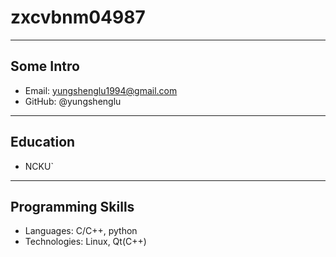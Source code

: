 # zxcvbnm04987



---

## Some Intro
* Email: yungshenglu1994@gmail.com
* GitHub: @yungshenglu

---

## Education

* NCKU`

---

## Programming Skills

* Languages:  C/C++, python
* Technologies:  Linux, Qt(C++)
